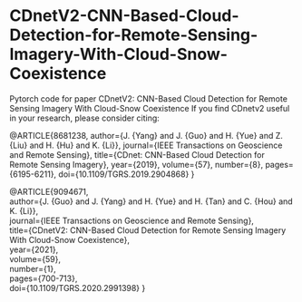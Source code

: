 # CDnetV2-CNN-Based-Cloud-Detection-for-Remote-Sensing-Imagery-With-Cloud-Snow-Coexistence
Pytorch code for paper CDnetV2: CNN-Based Cloud Detection for Remote Sensing Imagery With Cloud-Snow Coexistence
If you find CDnetv2 useful in your research, please consider citing:

@ARTICLE{8681238,
author={J. {Yang} and J. {Guo} and H. {Yue} and Z. {Liu} and H. {Hu} and K. {Li}},
journal={IEEE Transactions on Geoscience and Remote Sensing},
title={CDnet: CNN-Based Cloud Detection for Remote Sensing Imagery},
year={2019},
volume={57},
number={8},
pages={6195-6211}, doi={10.1109/TGRS.2019.2904868} }

@ARTICLE{9094671,  
author={J. {Guo} and J. {Yang} and H. {Yue} and H. {Tan} and C. {Hou} and K. {Li}},  
journal={IEEE Transactions on Geoscience and Remote Sensing},   
title={CDnetV2: CNN-Based Cloud Detection for Remote Sensing Imagery With Cloud-Snow Coexistence},   
year={2021},  
volume={59},  
number={1},  
pages={700-713},  
doi={10.1109/TGRS.2020.2991398}
}
